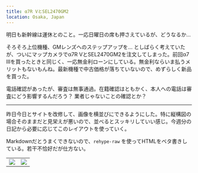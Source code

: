 ```yaml
---
title: α7R VとSEL2470GM2
location: Osaka, Japan
---
```


明日も新幹線は運休とのこと。一応日曜日の席も押さえているが、どうなるか...

そろそろ上位機種、GMレンズへのステップアップを... としばらく考えていたが、ついにマップカメラでα7R VとSEL2470GM2を注文してしまった。前回α7 IIIを買ったときと同じく、一応無金利ローンにしている。無金利ならいま払うメリットもないもんね。最新機種で中古価格が落ちていないので、めずらしく新品を買った。

電話確認があったが、審査は無事通過。在籍確認はともかく、本人への電話は審査にどう影響するんだろう？ 業者じゃないことの確認とか？

---

昨日今日とサイトを改修して、画像を横並びにできるようにした。特に縦構図の場合そのままだと見栄えが悪いので、並べるとスッキリしていい感じ。今週分の日記から必要に応じてこのレイアウトを使っていく。

Markdownだとうまくできないので、`rehype-raw` を使ってHTMLをベタ書きしている。若干不恰好だが仕方ない。

<table>
  <tr>
    <td><img class="nopb" src="https://photos.old.apkas.net/medium/202408/20240830-201610.webp" /></td>
    <td><img class="nopb" src="https://photos.old.apkas.net/medium/202408/20240830-202446.webp" /></td>
  </tr>
</table>

